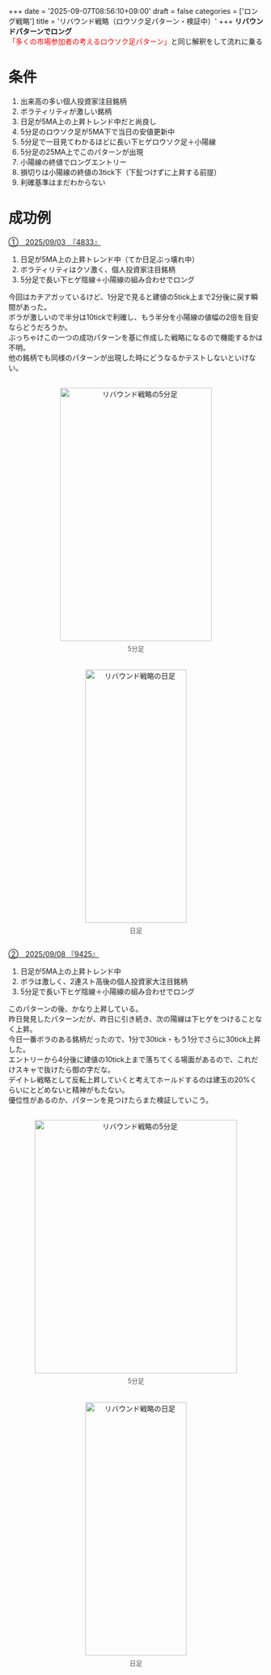 +++
date = '2025-09-07T08:56:10+09:00'
draft = false
categories = ['ロング戦略']
title = 'リバウンド戦略（ロウソク足パターン・検証中）'
+++
<b>リバウンドパターンでロング</b>  
<span style="color: red;">「多くの市場参加者の考えるロウソク足パターン」</span>と同じ解釈をして流れに乗る
<!--more-->

# 条件
1. 出来高の多い個人投資家注目銘柄
2. ボラティリティが激しい銘柄
3. 日足が5MA上の上昇トレンド中だと尚良し
4. 5分足のロウソク足が5MA下で当日の安値更新中
5. 5分足で一目見てわかるほどに長い下ヒゲロウソク足＋小陽線
6. 5分足の25MA上でこのパターンが出現
7. 小陽線の終値でロングエントリー
8. 損切りは小陽線の終値の3tick下（下髭つけずに上昇する前提）
9. 利確基準はまだわからない
   

# 成功例
<u>①　2025/09/03　『4833』</u>  
1. 日足が5MA上の上昇トレンド中（てか日足ぶっ壊れ中）
2. ボラティリティはクソ激く、個人投資家注目銘柄
3. 5分足で長い下ヒゲ陰線＋小陽線の組み合わせでロング

今回はカチアガッているけど、1分足で見ると建値の5tick上まで2分後に戻す瞬間があった。  
ボラが激しいので半分は10tickで利確し、もう半分を小陽線の値幅の2倍を目安ならどうだろうか。  
ぶっちゃけこの一つの成功パターンを基に作成した戦略になるので機能するかは不明。  
他の銘柄でも同様のパターンが出現した時にどうなるかテストしないといけない。  
<div style="display: flex; gap: 20px; justify-content: center; flex-wrap: wrap; margin-top: 30px;">
<div style="text-align: center;">
<img src="/images/rebound3/4833/0903-5minutes.png" alt="リバウンド戦略の5分足" width="300" height="500">
<p style="margin-top: 5px; font-size: 0.9em; color: #555;">5分足</p>
</div>
<div style="text-align: center;">
<img src="/images/rebound3/4833/0903-day.png" alt="リバウンド戦略の日足" width="200" height="500">
<p style="margin-top: 5px; font-size: 0.9em; color: #555;">日足</p>
</div>
</div>

<u>②　2025/09/08 『9425』</u>  
1. 日足が5MA上の上昇トレンド中
2. ボラは激しく、2連スト高後の個人投資家大注目銘柄
3. 5分足で長い下ヒゲ陰線＋小陽線の組み合わせでロング

このパターンの後、かなり上昇している。  
昨日発見したパターンだが、昨日に引き続き、次の陽線は下ヒゲをつけることなく上昇。  
今日一番ボラのある銘柄だったので、1分で30tick・もう1分でさらに30tick上昇した。  
エントリーから4分後に建値の10tick上まで落ちてくる場面があるので、これだけスキャで抜けたら御の字だな。  
デイトレ戦略として反転上昇していくと考えてホールドするのは建玉の20%くらいにとどめないと精神がもたない。  
優位性があるのか、パターンを見つけたらまた検証していこう。  
<div style="display: flex; gap: 20px; justify-content: center; flex-wrap: wrap; margin-top: 30px;">
<div style="text-align: center;">
<img src="/images/dailylog/9425/0908-5minutes2.png" alt="リバウンド戦略の5分足" width="400" height="500">
<p style="margin-top: 5px; font-size: 0.9em; color: #555;">5分足</p>
</div>
<div style="text-align: center;">
<img src="/images/dailylog/9425/0908-day.png" alt="リバウンド戦略の日足" width="200" height="500">
<p style="margin-top: 5px; font-size: 0.9em; color: #555;">日足</p>
</div>
</div>
